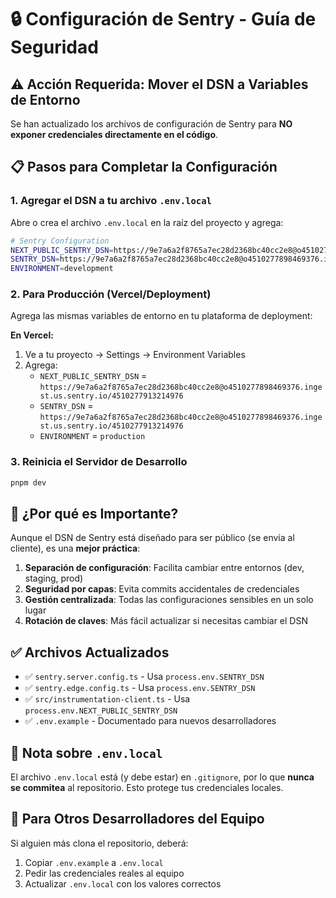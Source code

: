 # 🔒 Configuración de Sentry - Guía de Seguridad

## ⚠️ Acción Requerida: Mover el DSN a Variables de Entorno

Se han actualizado los archivos de configuración de Sentry para **NO exponer credenciales directamente en el código**.

## 📋 Pasos para Completar la Configuración

### 1. Agregar el DSN a tu archivo `.env.local`

Abre o crea el archivo `.env.local` en la raíz del proyecto y agrega:

```bash
# Sentry Configuration
NEXT_PUBLIC_SENTRY_DSN=https://9e7a6a2f8765a7ec28d2368bc40cc2e8@o4510277898469376.ingest.us.sentry.io/4510277913214976
SENTRY_DSN=https://9e7a6a2f8765a7ec28d2368bc40cc2e8@o4510277898469376.ingest.us.sentry.io/4510277913214976
ENVIRONMENT=development
```

### 2. Para Producción (Vercel/Deployment)

Agrega las mismas variables de entorno en tu plataforma de deployment:

**En Vercel:**

1. Ve a tu proyecto → Settings → Environment Variables
2. Agrega:
    - `NEXT_PUBLIC_SENTRY_DSN` = `https://9e7a6a2f8765a7ec28d2368bc40cc2e8@o4510277898469376.ingest.us.sentry.io/4510277913214976`
    - `SENTRY_DSN` = `https://9e7a6a2f8765a7ec28d2368bc40cc2e8@o4510277898469376.ingest.us.sentry.io/4510277913214976`
    - `ENVIRONMENT` = `production`

### 3. Reinicia el Servidor de Desarrollo

```bash
pnpm dev
```

## 🔐 ¿Por qué es Importante?

Aunque el DSN de Sentry está diseñado para ser público (se envía al cliente), es una **mejor práctica**:

1. **Separación de configuración**: Facilita cambiar entre entornos (dev, staging, prod)
2. **Seguridad por capas**: Evita commits accidentales de credenciales
3. **Gestión centralizada**: Todas las configuraciones sensibles en un solo lugar
4. **Rotación de claves**: Más fácil actualizar si necesitas cambiar el DSN

## ✅ Archivos Actualizados

-   ✅ `sentry.server.config.ts` - Usa `process.env.SENTRY_DSN`
-   ✅ `sentry.edge.config.ts` - Usa `process.env.SENTRY_DSN`
-   ✅ `src/instrumentation-client.ts` - Usa `process.env.NEXT_PUBLIC_SENTRY_DSN`
-   ✅ `.env.example` - Documentado para nuevos desarrolladores

## 📝 Nota sobre `.env.local`

El archivo `.env.local` está (y debe estar) en `.gitignore`, por lo que **nunca se commitea** al repositorio. Esto protege tus credenciales locales.

## 🔄 Para Otros Desarrolladores del Equipo

Si alguien más clona el repositorio, deberá:

1. Copiar `.env.example` a `.env.local`
2. Pedir las credenciales reales al equipo
3. Actualizar `.env.local` con los valores correctos
